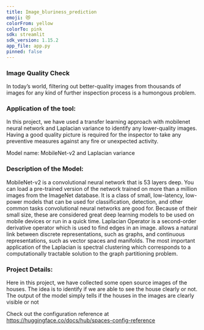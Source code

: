 ```yaml
---
title: Image_bluriness_prediction
emoji: 😻
colorFrom: yellow
colorTo: pink
sdk: streamlit
sdk_version: 1.15.2
app_file: app.py
pinned: false
---
```

### Image Quality Check
In today’s world, filtering out better-quality images from thousands of images for any kind of further inspection process is a humongous problem. 

### Application of the tool:
In this project, we have used a transfer learning approach with mobilenet neural network and Laplacian variance to identify any lower-quality images. Having a good quality picture is required for the inspector to take any preventive measures against any fire or unexpected activity.

Model name: MobileNet-v2 and Laplacian variance
### Description of the Model:
MobileNet-v2 is a convolutional neural network that is 53 layers deep. You can load a pre-trained version of the network trained on more than a million images from the ImageNet database. It is a class of small, low-latency, low-power models that can be used for classification, detection, and other common tasks convolutional neural networks are good for. Because of their small size, these are considered great deep learning models to be used on mobile devices or run in a quick time.
Laplacian Operator is a second-order derivative operator which is used to find edges in an image. allows a natural link between discrete representations, such as graphs, and continuous representations, such as vector spaces and manifolds. The most important application of the Laplacian is spectral clustering which corresponds to a computationally tractable solution to the graph partitioning problem.

### Project Details:
Here in this project, we have collected some open source images of the houses. The idea is to identify if we are able to see the house clearly or not.
The output of the model simply tells if the houses in the images are clearly visible or not




Check out the configuration reference at https://huggingface.co/docs/hub/spaces-config-reference
